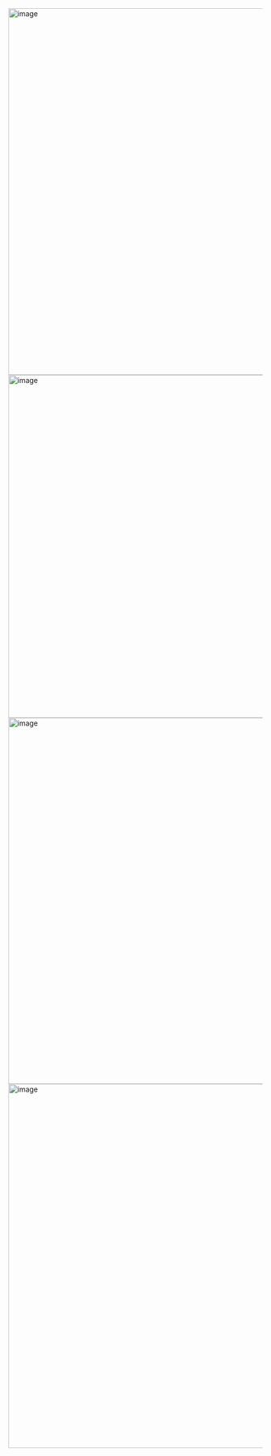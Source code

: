 <img width="1365" height="726" alt="image" src="https://github.com/user-attachments/assets/1d3ab23b-e666-4a6c-9f13-6a632d519ae1" />
<img width="1355" height="679" alt="image" src="https://github.com/user-attachments/assets/297e3a92-435c-48c8-aadd-be60df41f247" />
<img width="1360" height="725" alt="image" src="https://github.com/user-attachments/assets/e638d1a3-fdbe-478b-b31b-dc5360c49432" />
<img width="1365" height="721" alt="image" src="https://github.com/user-attachments/assets/b491ba76-7ee3-47b4-9644-d96b2ea36134" />



